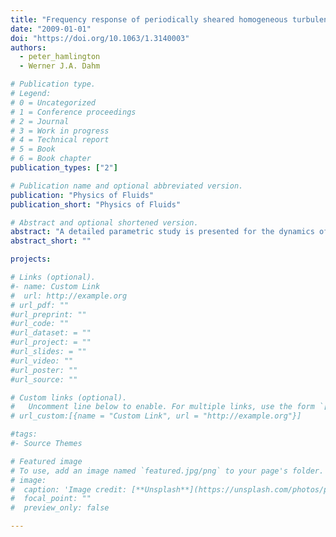 ```yaml
---
title: "Frequency response of periodically sheared homogeneous turbulence"
date: "2009-01-01"
doi: "https://doi.org/10.1063/1.3140003"
authors:
  - peter_hamlington
  - Werner J.A. Dahm

# Publication type.
# Legend:
# 0 = Uncategorized
# 1 = Conference proceedings
# 2 = Journal
# 3 = Work in progress
# 4 = Technical report
# 5 = Book
# 6 = Book chapter
publication_types: ["2"]

# Publication name and optional abbreviated version.
publication: "Physics of Fluids"
publication_short: "Physics of Fluids"

# Abstract and optional shortened version.
abstract: "A detailed parametric study is presented for the dynamics of initially isotropic homogeneous turbulence subjected to periodic shear with magnitude $S$ and frequency $\omega$􏰉. The study is based on a quasianalytical solution to the anisotropy transport equation, which is shown to provide results for the shear anisotropy in this flow that agree well with direct numerical simulation 􏰁DNS􏰂, and for some key aspects of the dynamics agree better than do the most widely used second-order moment closures. The present analytical approach allows a more detailed parametric study than is practical via DNS, and provides direct insights into the parametric origins of the resulting dynamics. The long-time limit form of the shear anisotropy provides an analytical expression for the phase lag. The general solution also provides simple scalings in the full equilibrium limit as well as in the quasiequilibrium and saturated nonequilibrium regimes. The transition to the saturated nonequilibrium regime is shown to occur over a narrow range of 􏰉$\omega$ around a critical frequency $\omega_\mathrm{cr}$, for which an analytical expression is also obtained. The fundamental change in the dynamics of the turbulence kinetic energy $k(t)$􏰂 and the turbulence relaxation time scale $\Lambda(t)$ as $\omega$ increases beyond $\omega_\mathrm{cr}$ is additionally addressed."
abstract_short: ""

projects:

# Links (optional).
#- name: Custom Link
#  url: http://example.org
# url_pdf: ""
#url_preprint: ""
#url_code: ""
#url_dataset: = ""
#url_project: = ""
#url_slides: = ""
#url_video: ""
#url_poster: ""
#url_source: ""

# Custom links (optional).
#   Uncomment line below to enable. For multiple links, use the form `[{...}, {...}, {...}]`.
# url_custom:[{name = "Custom Link", url = "http://example.org"}]

#tags:
#- Source Themes

# Featured image
# To use, add an image named `featured.jpg/png` to your page's folder.
# image:
#  caption: 'Image credit: [**Unsplash**](https://unsplash.com/photos/pLCdAaMFLTE)'
#  focal_point: ""
#  preview_only: false

---
```

